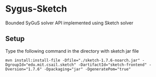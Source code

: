 # Sygus-Sketch

Bounded SyGuS solver API implemented using Sketch solver

## Setup

Type the following command in the directory with sketch jar file

`mvn install:install-file -Dfile="./sketch-1.7.6-noarch.jar" -DgroupId="edu.mit.csail.sketch" -DartifactId="sketch-frontend" -Dversion="1.7.6" -Dpackaging="jar" -DgeneratePom="true"`
